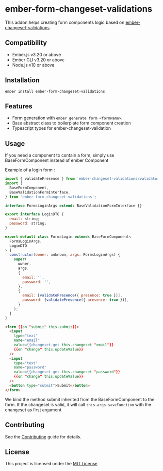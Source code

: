ember-form-changeset-validations
==============================================================================

This addon helps creating form components logic based on [ember-changeset-validations](https://github.com/poteto/ember-changeset-validations).




Compatibility
------------------------------------------------------------------------------

* Ember.js v3.20 or above
* Ember CLI v3.20 or above
* Node.js v10 or above


Installation
------------------------------------------------------------------------------

```
ember install ember-form-changeset-validations
```


Features
------------------------------------------------------------------------------
- Form generation with `ember generate form <formName>`.
- Base abstract class to boilerplate form component creation
- Typescript types for ember-changeset-validation

Usage
------------------------------------------------------------------------------

If you need a component to contain a form, simply use BaseFormComponent instead of ember Component

Example of a login form :

```js
import { validatePresence } from 'ember-changeset-validations/validators';
import {
  BaseFormComponent,
  BaseValidationFormInterface,
} from 'ember-form-changeset-validations';

interface FormsLoginArgs extends BaseValidationFormInterface {}

export interface LoginDTO {
  email: string;
  password: string;
}

export default class FormsLogin extends BaseFormComponent<
  FormsLoginArgs,
  LoginDTO
> {
  constructor(owner: unknown, args: FormsLoginArgs) {
    super(
      owner,
      args,
      {
        email: '',
        password: '',
      },
      {
        email: [validatePresence({ presence: true })],
        password: [validatePresence({ presence: true })],
      }
    );
  }
}
```

```html
<form {{on "submit" this.submit}}>
  <input
    type="text"
    name="email"
    value={{changeset-get this.changeset "email"}}
    {{on "change" this.updateValue}}
  />
  <input
    type="text"
    name="password"
    value={{changeset-get this.changeset "password"}}
    {{on "change" this.updateValue}}
  />
  <button type="submit">Submit</button>
</form>
```

We bind the method submit inherited from the BaseFormComponent to the form. If the changeset is valid, it will call `this.args.saveFunction` with the changeset as first argument.

Contributing
------------------------------------------------------------------------------

See the [Contributing](CONTRIBUTING.md) guide for details.


License
------------------------------------------------------------------------------

This project is licensed under the [MIT License](LICENSE.md).
